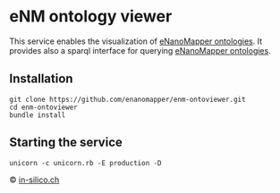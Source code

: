 eNM ontology viewer
===================
This service enables the visualization of [eNanoMapper ontologies](http://www.enanomapper.net/ontology). It provides also a sparql interface for querying [eNanoMapper ontologies](http://www.enanomapper.net/ontology).

Installation
------------
```
git clone https://github.com/enanomapper/enm-ontoviewer.git
cd enm-ontoviewer
bundle install
```

Starting the service
-----------------
`unicorn -c unicorn.rb -E production -D`


&copy; [in-silico.ch](http://www.in-silico.ch/)
